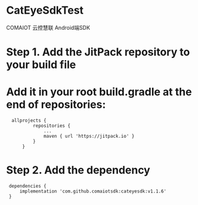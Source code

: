 # CatEyeSdkTest
COMAIOT 云控慧联 Android端SDK

Step 1. Add the JitPack repository to your build file
 =
 Add it in your root build.gradle at the end of repositories:
 =
  ```
    allprojects {
    		repositories {
    			...
    			maven { url 'https://jitpack.io' }
    		}
    	}
  
  ```

Step 2. Add the dependency
=
```
 dependencies {
     implementation 'com.github.comaiotsdk:cateyesdk:v1.1.6'
 }

```